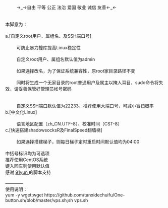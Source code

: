 <div>
    <div>
        <span class="Apple-tab-span" style="white-space:pre">
        </span>
        →_→自由 平等 公正 法治 爱国 敬业 诚信 友善←_←
    </div>
    <div>
        <br>
    </div>
    <div>
        <br>
    </div>
    <div>
        本脚意为：
    </div>
    <div>
        <br>
    </div>
    <div>
        a.[自定义root用户、属组名、及SSH端口号]
    </div>
    <div>
        <span class="Apple-tab-span" style="white-space:pre">
        </span>
        可防止暴力撞库提高Linux稳定性
    </div>
    <div>
        <span class="Apple-tab-span" style="white-space:pre">
        </span>
        自定义root用户、属组名默认值为admin
    </div>
    <div>
        <span class="Apple-tab-span" style="white-space:pre">
        </span>
        如果选择改名，为了保证系统兼容性，原root家目录路径不变
    </div>
    <div>
        <span class="Apple-tab-span" style="white-space:pre">
        </span>
        同时将生成一个无家目录的root普通用户及属主以掩人耳目，sudo命令将失效，请妥善保管好管理员帐号密码
    </div>
    <div>
        <br>
    </div>
    <div>
        <span class="Apple-tab-span" style="white-space:pre">
        </span>
        自定义SSH端口默认值为22233，推荐使用大端口号，可减小盲扫概率
    </div>
    <div>
        b.[中文化Linux]
    </div>
    <div>
        <span class="Apple-tab-span" style="white-space:pre">
        </span>
        语言地区配置（zh_CN.UTF-8）、校准时间（CST-8）
    </div>
    <div>
        c.[快速搭建shadowsocksR及FinalSpeed翻墙梯]
    </div>
    <div>
        <span class="Apple-tab-span" style="white-space:pre">
        </span>
        如果选择搭建梯子，则每日梯子定时重启时间默认值均为04:00
    </div>
    <div>
        <br>
    </div>
    <div>
        中括号标识均为可选项
    </div>
    <div>
        推荐使用CentOS系统
    </div>
    <div>
        键入回车则使用默认值
    </div>
    <div>
        感谢
        <a href="https://github.com/91yun">
            91yun
        </a>
        的脚本支持
    </div>
    <div>
        <br>
    </div>
    <div>
        ――――
    </div>
    <div>
        使用说明：
    </div>
    <div>
        yum -y wget;wget https://github.com/tanxidechuifu/One-button.sh/blob/master/vps.sh;sh vps.sh
    </div>
</div>
